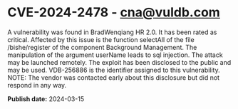 # CVE-2024-2478 - cna@vuldb.com

A vulnerability was found in BradWenqiang HR 2.0. It has been rated as critical. Affected by this issue is the function selectAll of the file /bishe/register of the component Background Management. The manipulation of the argument userName leads to sql injection. The attack may be launched remotely. The exploit has been disclosed to the public and may be used. VDB-256886 is the identifier assigned to this vulnerability. NOTE: The vendor was contacted early about this disclosure but did not respond in any way.

**Publish date:** 2024-03-15
